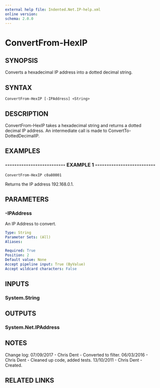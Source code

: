 ```yaml
---
external help file: Indented.Net.IP-help.xml
online version: 
schema: 2.0.0
---
```


# ConvertFrom-HexIP

## SYNOPSIS
Converts a hexadecimal IP address into a dotted decimal string.

## SYNTAX

```
ConvertFrom-HexIP [-IPAddress] <String>
```

## DESCRIPTION
ConvertFrom-HexIP takes a hexadecimal string and returns a dotted decimal IP address.
An intermediate call is made to ConvertTo-DottedDecimalIP.

## EXAMPLES

### -------------------------- EXAMPLE 1 --------------------------
```
ConvertFrom-HexIP c0a80001
```

Returns the IP address 192.168.0.1.

## PARAMETERS

### -IPAddress
An IP Address to convert.

```yaml
Type: String
Parameter Sets: (All)
Aliases: 

Required: True
Position: 2
Default value: None
Accept pipeline input: True (ByValue)
Accept wildcard characters: False
```

## INPUTS

### System.String

## OUTPUTS

### System.Net.IPAddress

## NOTES
Change log:
    07/09/2017 - Chris Dent - Converted to filter.
    06/03/2016 - Chris Dent - Cleaned up code, added tests.
    13/10/2011 - Chris Dent - Created.

## RELATED LINKS


